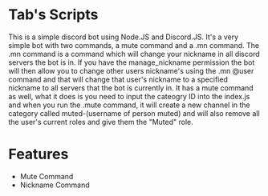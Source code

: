 # Tab's Scripts
This is a simple discord bot using Node.JS and Discord.JS. It's a very simple bot with two commands, a mute command and a .mn command. The .mn command is a command which will change your nickname in all discord servers the bot is in. If you have the manage_nickname permission the bot will then allow you to change other users nickname's using the .mn @user command and that will change that user's nickname to a specified nickname to all servers that the bot is currently in. It has a mute command as well, what it does is you need to input the cateogry ID into the index.js and when you run the .mute command, it will create a new channel in the category called muted-(username of person muted) and will also remove all the user's current roles and give them the "Muted" role.

# Features
- Mute Command
- Nickname Command

